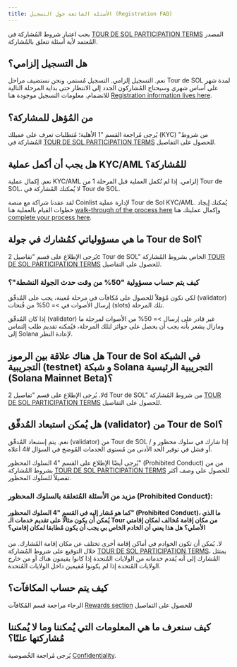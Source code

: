 ```yaml
---
title: الأسئلة الشائعة حول التسجيل (Registration FAQ)
---
```


يجب اعتبار شروط المُشاركة في [TOUR DE SOL PARTICIPATION TERMS](https://drive.google.com/a/solana.com/file/d/15ueLG6VJoQ5Hx4rnpjFeuL3pG5DbrBbE/view?usp=sharing) المصدر المُعتمد لأية أسئلة تتعلق بالمُشاركة.

## هل التسجيل إلزامي؟

نعم. التسجيل إلزامي. التسجيل مُستمر، ونحن نستضيف مراحل Tour de SOL لمدة شهر على أساس شهري وسيحتاج المُشاركون الجدد إلى الانتظار حتى بداية المرحلة التالية للانضمام. معلومات التسجيل موجودة هنا [Registration information lives here](how-to-register.md).

## من المُؤهل للمشاركة؟

يُرجى مُراجعة القسم "1 الأهلية؛ مُتطلبات تعرف على عميلك (KYC) "من شروط المُشاركة في [TOUR DE SOL PARTICIPATION TERMS](https://drive.google.com/a/solana.com/file/d/15ueLG6VJoQ5Hx4rnpjFeuL3pG5DbrBbE/view?usp=sharing) للحصول على التفاصيل.

## هل يجب أن أكمل عملية KYC/AML للمُشاركة؟

نعم. إكمال عملية KYC/AML إلزامي. إذا لم تُكمل العملية قبل المرحلة 1 من Tour de SOL، لا يُمكنك المُشاركة في Tour de SOL.

لقد عقدنا شراكة مع منصة Coinlist لإدارة عملية Tour de Sol KYC/AML. يُمكنك إيجاد خطوات القيام بالعملية هنا [walk-through of the process here](https://docs.google.com/presentation/d/1gz8e34piUzzwzCMKwVrKKbZiPXV64Uq2-Izt4-VcMR4/) وإكمال عمليتك هنا [complete your process here](https://docs.google.com/presentation/d/1gz8e34piUzzwzCMKwVrKKbZiPXV64Uq2-Izt4-VcMR4/edit#slide=id.g5dff17f5e5_0_44).

## ما هي مسؤولياتي كمُشارك في جولة Tour de Sol؟

يُرجى الإطلاع على قسم "تفاصيل 2c Tour de SOL" الخاص بشروط المُشاركة [TOUR DE SOL PARTICIPATION TERMS](https://drive.google.com/file/d/15ueLG6VJoQ5Hx4rnpjFeuL3pG5DbrBbE/view) للحصول على التفاصيل.

### كيف يتم حساب مسؤولية "50% من وقت حدث الجولة النشطة"؟

لكي تكون مُؤهلاً للحصول على مُكافآت في مرحلة مُعينة، يجب على المُدقّق (validator) إرسال الأصوات في &gt;= 50% من فُتحات (slots) تلك المرحلة.

إذا كان المُدقّق (validator) غير قادر على إرسال &gt;= 50% من الأصوات لمرحلة ما ومازال يشعر بأنه يجب أن يحصل على جوائز لتلك المرحلة، فيُمكنه تقديم طلب إلتماس إلى Solana لإعادة النظر.

## هل هناك علاقة بين الرموز Tour de Sol في الشبكة التجريبية (testnet) و شبكة Solana التجريبية الرئيسية (Solana Mainnet Beta)؟

لا. يُرجى الإطلاع على قسم "تفاصيل 2d Tour de SOL" من شروط المُشاركة [TOUR DE SOL PARTICIPATION TERMS](https://drive.google.com/file/d/15ueLG6VJoQ5Hx4rnpjFeuL3pG5DbrBbE/view) للحصول على التفاصيل.

## هل يُمكن استبعاد المُدقّق (validator) من Tour de Sol؟

نعم. يتم إستبعاد المُدقّق (validator) من Tour de SOL إذا شارك في سلوك محظور و / أو فشل في توفير الحد الأدنى من مُستوى الخدمات المُوضح في السؤال \#4 أعلاه.

يُرجى أيضًا الإطلاع على القسم "4 السلوك المحظور" (Prohibited Conduct) من من بشروط المُشاركة [TOUR DE SOL PARTICIPATION TERMS](https://drive.google.com/file/d/15ueLG6VJoQ5Hx4rnpjFeuL3pG5DbrBbE/view) للحصول على وصف أكثر تفصيلاً للسلوك المحظور.

### مزيد من الأسئلة المُتعلقة بالسلوك المحظور (Prohibited Conduct):

#### كما هو مُشار إليه في القسم "4 السلوك المحظور" (Prohibited Conduct)، ما الذي يُمكن أن يكون مثالًا على تقديم خدمات الـ Tour من مكان إقامة مُخالف لمكان إقامتي الأصلي؟ هل هذا يعني أن الخادم الخاص بي يجب أن يكون مُطابقا لمكان إقامتي؟

لا. يُمكن أن تكون الخوادم في أماكن إقامة أخرى تختلف عن مكان إقامة المُشارك. من خلال التوقيع على شروط المُشاركة [TOUR DE SOL PARTICIPATION TERMS](https://drive.google.com/file/d/15ueLG6VJoQ5Hx4rnpjFeuL3pG5DbrBbE/view)، يمتثل المُشارك إلى أنه يُقدم خدماته من الولايات المُتحدة إذا كانوا يقيمون هناك أو من خارج الولايات المُتحدة إذا لم يكونوا مُقيمين داخل الولايات المُتحدة.

## كيف يتم حساب المكافآت؟

الرجاء مراجعة قسم المُكافآت [Rewards section](rewards.md) للحصول على التفاصيل

## كيف سنعرف ما هي المعلومات التي يُمكننا وما لا يُمكننا مُشاركتها علنًا؟

يُرجى مُراجعة الخُصوصية [Confidentiality](confidentiality.md).
